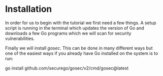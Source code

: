 # Installation

In order for us to begin with the tutorial we first need a few things. A setup script is running in the terminal which updates the version of Go and downloads a few Go programs which we will scan for security vulnerabilities. 

Finally we will install *gosec*. This can be done in many different ways but one of the easiest ways if you already have Go installed on the system is to run:

go install github.com/securego/gosec/v2/cmd/gosec@latest